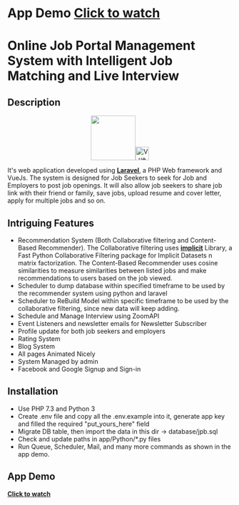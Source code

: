 # App Demo **[Click to watch](https://youtu.be/t54QM77p8BU)**

# Online Job Portal Management System with Intelligent Job Matching and Live Interview

## Description
<p align="center"><a href="https://laravel.com" target="_blank"><img src="https://raw.githubusercontent.com/laravel/art/master/logo-lockup/5%20SVG/2%20CMYK/1%20Full%20Color/laravel-logolockup-cmyk-red.svg" width="100"></a><a href="https://vuejs.org" target="_blank" rel="noopener noreferrer"><img width="30" src="https://vuejs.org/images/logo.png" alt="Vue logo"></a></p>

It's web application developed using **[Laravel](https://laravel.com)**, a PHP Web framework and VueJs. The system is designed for Job Seekers to seek for Job and Employers to post job openings. It will also allow job seekers to share job link with their friend or family, save jobs, upload resume and cover letter, apply for multiple jobs and so on.



## Intriguing Features
* Recommendation System (Both Collaborative filtering and Content-Based Recommender). The Collaborative filtering uses **[implicit](https://github.com/benfred/implicit)** Library, a Fast Python Collaborative Filtering package for Implicit Datasets n matrix factorization. The Content-Based Recommender uses cosine similarities to measure similarities between listed jobs and make recommendations to users based on the job viewed.
* Scheduler to dump database within specified timeframe to be used by the recommender system using python and laravel
* Scheduler to ReBuild Model within specific timeframe to be used by the collaborative filtering, since new data will keep adding.
* Schedule and Manage Interview using ZoomAPI
* Event Listeners and newsletter emails for Newsletter Subscriber
* Profile update for both job seekers and employers
* Rating System
* Blog System
* All pages Animated Nicely
* System Managed by admin
* Facebook and Google Signup and Sign-in

## Installation
* Use PHP 7.3 and Python 3
* Create .env file and copy all the .env.example into it, generate app key and filled the required "put_yours_here" field
* Migrate DB table, then import the data in this dir -> database/jpb.sql
* Check and update paths in app/Python/*.py files
* Run Queue, Scheduler, Mail, and many more commands as shown in the app demo.

## App Demo

**[Click to watch](https://youtu.be/t54QM77p8BU)**

